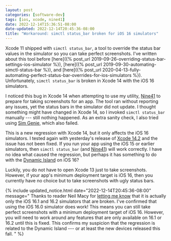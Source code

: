 ```yaml
---
layout: post
categories: [software-dev]
tags: [ios, xcode, nine41]
date: 2022-12-14T15:36:51-08:00
date-updated: 2022-12-14T20:45:36-08:00
title: "Workaround: simctl status_bar broken for iOS 16 simulators"
---
```


Xcode 11 shipped with `simctl status_bar`, a tool to override the status bar values in the simulator so you can take perfect screenshots. I've written about this tool before [here]({% post_url 2019-09-26-overriding-status-bar-settings-ios-simulator %}), [here]({% post_url 2019-09-30-automating-simctl-status-bar %}), and [here]({% post_url 2020-04-13-fully-automating-perfect-status-bar-overrides-for-ios-simulators %}). Unfortunately, `simctl status_bar` is broken in Xcode 14 with the iOS 16 simulators.

<!--excerpt-->

I noticed this bug in Xcode 14 when attempting to use my utility, [Nine41](https://github.com/jessesquires/nine41) to prepare for taking screenshots for an app. The tool ran without reporting any issues, yet the status bars in the simulator did not update. I thought something might have changed in Xcode 14, so I invoked `simctl status_bar` manually --- still nothing happened. As an extra sanity check, I also tried using [Sim Genie](https://simgenie.app), which also failed.

This is a new regression with Xcode 14, but it only affects the iOS 16 simulators. I tested again with yesterday's release of [Xcode 14.2](https://developer.apple.com/documentation/xcode-release-notes/xcode-14_2-release-notes) and the issue has not been fixed. If you run your app using the iOS 15 or earlier simulators, then `simctl status_bar` (and [Nine41](https://github.com/jessesquires/nine41)) will work correctly. I have no idea what caused the regression, but perhaps it has something to do with the [Dynamic Island](https://developer.apple.com/documentation/widgetkit/dynamicisland) on iOS 16?

Luckily, you do not have to open Xcode 13 just to take screenshots. However, if your app's minimum deployment target is iOS 16, then you currently have no choice but to take screenshots with ugly status bars.

{% include updated_notice.html
date="2022-12-14T20:45:36-08:00"
message="
Thanks to reader Neil Macy for [letting me know](https://mastodon.social/@neilgmacy/109515484181675167) that it is actually only the iOS 16.1 and 16.2 simulators that are broken. I've confirmed that using the iOS 16.0 simulator does work! This means you can still take perfect screenshots with a minimum deployment target of iOS 16. However, you will need to work around any features that are only available on 16.1 or 16.2 until this is fixed. This confirms my suspicion that the regression is related to the Dynamic Island --- or at least the new devices released this fall.
" %}
